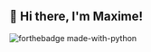 ## 👋 Hi there, I'm Maxime!


![forthebadge made-with-python](https://ForTheBadge.com/images/badges/made-with-python.svg)

